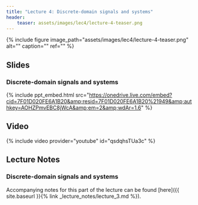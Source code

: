 ```yaml
---
title: "Lecture 4: Discrete-domain signals and systems"
header:
    teaser: assets/images/lec4/lecture-4-teaser.png
---
```


{% include figure
image_path="assets/images/lec4/lecture-4-teaser.png"
alt="" caption="" ref=""
%}

## Slides


### Discrete-domain signals and systems

{% include ppt_embed.html
src="https://onedrive.live.com/embed?cid=7F01D020FE6A1B20&amp;resid=7F01D020FE6A1B20%21949&amp;authkey=AOHZPmvEBC8jWcA&amp;em=2&amp;wdAr=1.6" %}


## Video 

{% include video provider="youtube" id="qsdqhsTUa3c" %}

## Lecture Notes

### Discrete-domain signals and systems 

Accompanying notes for this part of the lecture can be found [here]({{ site.baseurl }}{% link _lecture_notes/lecture_3.md %}).